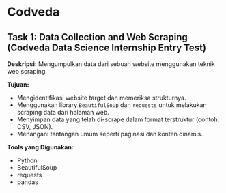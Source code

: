 # Codveda
## Task 1: Data Collection and Web Scraping (Codveda Data Science Internship Entry Test)

**Deskripsi:** Mengumpulkan data dari sebuah website menggunakan teknik web scraping.

**Tujuan:**

* Mengidentifikasi website target dan memeriksa strukturnya.
* Menggunakan library `BeautifulSoup` dan `requests` untuk melakukan scraping data dari halaman web.
* Menyimpan data yang telah di-scrape dalam format terstruktur (contoh: CSV, JSON).
* Menangani tantangan umum seperti paginasi dan konten dinamis.

**Tools yang Digunakan:**

* Python
* BeautifulSoup
* requests
* pandas

